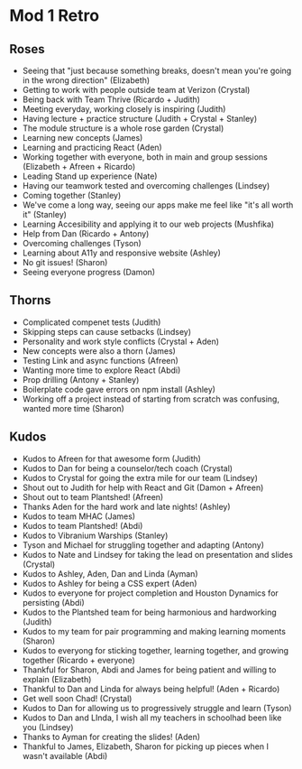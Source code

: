 # Mod 1 Retro

## Roses

* Seeing that "just because something breaks, doesn't mean you're going in the wrong direction" (Elizabeth)
* Getting to work with people outside team at Verizon (Crystal)
* Being back with Team Thrive (Ricardo + Judith)
* Meeting everyday, working closely is inspiring (Judith)
* Having lecture + practice structure (Judith + Crystal + Stanley)
* The module structure is a whole rose garden (Crystal)
* Learning new concepts (James)
* Learning and practicing React (Aden)
* Working together with everyone, both in main and group sessions (Elizabeth + Afreen + Ricardo)
* Leading Stand up experience (Nate)
* Having our teamwork tested and overcoming challenges (Lindsey)
* Coming together (Stanley)
* We've come a long way, seeing our apps make me feel like "it's all worth it" (Stanley)
* Learning Accesibility and applying it to our web projects (Mushfika)
* Help from Dan (Ricardo + Antony)
* Overcoming challenges (Tyson)
* Learning about A11y and responsive website (Ashley)
* No git issues! (Sharon)
* Seeing everyone progress (Damon)

## Thorns

* Complicated compenet tests (Judith)
* Skipping steps can cause setbacks (Lindsey)
* Personality and work style conflicts (Crystal + Aden)
* New concepts were also a thorn (James)
* Testing Link and async functions (Afreen)
* Wanting more time to explore React (Abdi)
* Prop drilling (Antony + Stanley)
* Boilerplate code gave errors on npm install (Ashley)
* Working off a project instead of starting from scratch was confusing, wanted more time (Sharon)

## Kudos


* Kudos to Afreen for that awesome form (Judith)
* Kudos to Dan for being a counselor/tech coach (Crystal)
* Kudos to Crystal for going the extra mile for our team (Lindsey)
* Shout out to Judith for help with React and Git (Damon + Afreen)
* Shout out to team Plantshed! (Afreen)
* Thanks Aden for the hard work and late nights! (Ashley)
* Kudos to team MHAC (James)
* Kudos to team Plantshed! (Abdi)
* Kudos to Vibranium Warships (Stanley)
* Tyson and Michael for struggling together and adapting (Antony)
* Kudos to Nate and Lindsey for taking the lead on presentation and slides (Crystal)
* Kudos to Ashley, Aden, Dan and Linda (Ayman)
* Kudos to Ashley for being a CSS expert (Aden)
* Kudos to everyone for project completion and Houston Dynamics for persisting (Abdi)
* Kudos to the Plantshed team for being harmonious and hardworking (Judith)
* Kudos to my team for pair programming and making learning moments (Sharon)
* Kudos to everyong for sticking together, learning together, and growing together (Ricardo + everyone)
* Thankful for Sharon, Abdi and James for being patient and willing to explain (Elizabeth)
* Thankful to Dan and Linda for always being helpful! (Aden + Ricardo)
* Get well soon Chad! (Crystal)
* Kudos to Dan for allowing us to progressively struggle and learn (Tyson)
* Kudos to Dan and LInda, I wish all my teachers in schoolhad been like you (Lindsey)
* Thanks to Ayman for creating the slides! (Aden)
* Thankful to James, Elizabeth, Sharon for picking up pieces when I wasn't available (Abdi)












